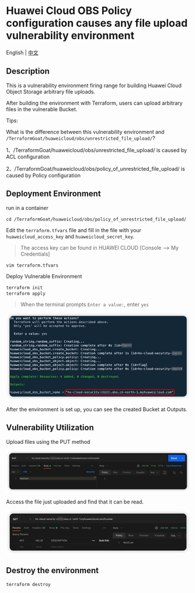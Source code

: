 # Huawei Cloud OBS Policy configuration causes any file upload vulnerability environment

English | [中文](./README_CN.md)

## Description

This is a vulnerability environment firing range for building Huawei Cloud Object Storage arbitrary file uploads.

After building the environment with Terraform, users can upload arbitrary files in the vulnerable Bucket.

Tips: 

What is the difference between this vulnerability environment and `/TerraformGoat/huaweicloud/obs/unrestricted_file_upload/`?

1、/TerraformGoat/huaweicloud/obs/unrestricted_file_upload/ is caused by ACL configuration

2、/TerraformGoat/huaweicloud/obs/policy_of_unrestricted_file_upload/ is caused by Policy configuration

## Deployment Environment

run in a container

```shell
cd /TerraformGoat/huaweicloud/obs/policy_of_unrestricted_file_upload/
```

Edit the `terraform.tfvars` file and fill in the file with your `huaweicloud_access_key` and `huaweicloud_secret_key`.

> The access key can be found in HUAWEI CLOUD [Console --> My Credentials]

```shell
vim terraform.tfvars
```

Deploy Vulnerable Environment

```shell
terraform init
terraform apply
```

> When the terminal prompts `Enter a value:`, enter `yes`

![image](../../../images/1650797768.png)

After the environment is set up, you can see the created Bucket at Outputs.

## Vulnerability Utilization

Upload files using the PUT method

![image](../../../images/1650858458.png)

Access the file just uploaded and find that it can be read.

![image](../../../images/1650858524.png)

## Destroy the environment

```shell
terraform destroy
```
